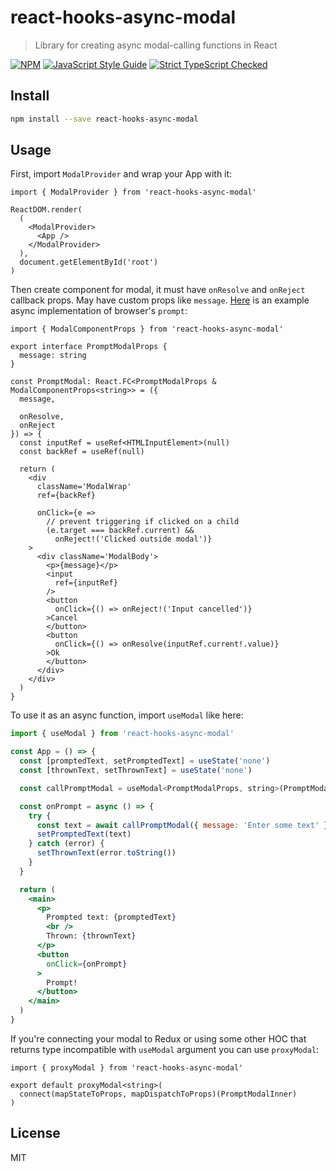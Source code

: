 # react-hooks-async-modal

> Library for creating async modal-calling functions in React

[![NPM](https://img.shields.io/npm/v/react-hooks-async-modal.svg)](https://www.npmjs.com/package/react-hooks-async-modal) [![JavaScript Style Guide](https://img.shields.io/badge/code_style-standard-brightgreen.svg)](https://standardjs.com) [![Strict TypeScript Checked](https://badgen.net/badge/TS/Strict "Strict TypeScript Checked")](https://www.typescriptlang.org)

## Install

```bash
npm install --save react-hooks-async-modal
```

## Usage

First, import `ModalProvider` and wrap your App with it:

```tsx
import { ModalProvider } from 'react-hooks-async-modal'

ReactDOM.render(
  (
    <ModalProvider>
      <App />
    </ModalProvider>
  ),
  document.getElementById('root')
)
```

Then create component for modal, it must have `onResolve` and `onReject` callback props. May have custom props like `message`. [Here](https://github.com/kiraind/react-hooks-async-modal/tree/master/example) is an example async implementation of browser's `prompt`:

```tsx
import { ModalComponentProps } from 'react-hooks-async-modal'

export interface PromptModalProps {
  message: string
}

const PromptModal: React.FC<PromptModalProps & ModalComponentProps<string>> = ({
  message,

  onResolve,
  onReject
}) => {
  const inputRef = useRef<HTMLInputElement>(null)
  const backRef = useRef(null)

  return (
    <div
      className='ModalWrap'
      ref={backRef}

      onClick={e =>
        // prevent triggering if clicked on a child
        (e.target === backRef.current) &&
          onReject!('Clicked outside modal')}
    >
      <div className='ModalBody'>
        <p>{message}</p>
        <input
          ref={inputRef}
        />
        <button
          onClick={() => onReject!('Input cancelled')}
        >Cancel
        </button>
        <button
          onClick={() => onResolve(inputRef.current!.value)}
        >Ok
        </button>
      </div>
    </div>
  )
}
```

To use it as an async function, import `useModal` like here:

```jsx
import { useModal } from 'react-hooks-async-modal'

const App = () => {
  const [promptedText, setPromptedText] = useState('none')
  const [thrownText, setThrownText] = useState('none')

  const callPromptModal = useModal<PromptModalProps, string>(PromptModal)

  const onPrompt = async () => {
    try {
      const text = await callPromptModal({ message: 'Enter some text' })
      setPromptedText(text)
    } catch (error) {
      setThrownText(error.toString())
    }
  }

  return (
    <main>
      <p>
        Prompted text: {promptedText}
        <br />
        Thrown: {thrownText}
      </p>
      <button
        onClick={onPrompt}
      >
        Prompt!
      </button>
    </main>
  )
}
```

If you're connecting your modal to Redux or using some other HOC that returns type incompatible with `useModal` argument you can use `proxyModal`:

```tsx
import { proxyModal } from 'react-hooks-async-modal'

export default proxyModal<string>(
  connect(mapStateToProps, mapDispatchToProps)(PromptModalInner)
)
```

## License

MIT
